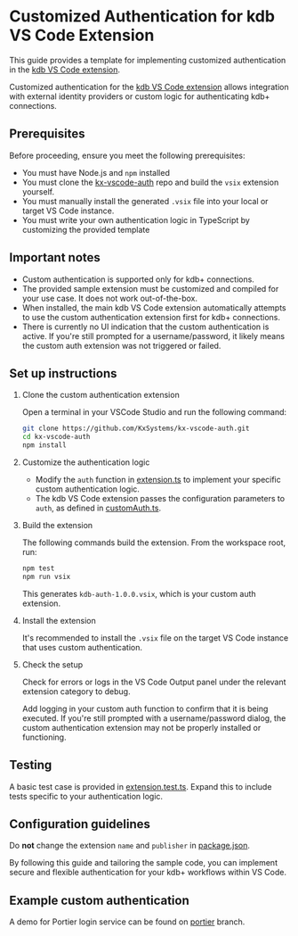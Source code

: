 # Customized Authentication for kdb VS Code Extension

This guide provides a template for implementing customized authentication in the [kdb VS Code extension](https://github.com/KxSystems/kx-vscode).

Customized authentication for the [kdb VS Code extension](https://github.com/KxSystems/kx-vscode) allows integration with external identity providers or custom logic for authenticating kdb+ connections.

## Prerequisites

Before proceeding, ensure you meet the following prerequisites:

- You must have Node.js and `npm` installed
- You must clone the [kx-vscode-auth](https://github.com/KxSystems/kx-vscode-auth) repo and build the `vsix` extension yourself.
- You must manually install the generated `.vsix` file into your local or target VS Code instance.
- You must write your own authentication logic in TypeScript by customizing the provided template

## Important notes

- Custom authentication is supported only for kdb+ connections.
- The provided sample extension must be customized and compiled for your use case. It does not work out-of-the-box.
- When installed, the main kdb VS Code extension automatically attempts to use the custom authentication extension first for kdb+ connections.
- There is currently no UI indication that the custom authentication is active. If you're still prompted for a username/password, it likely means the custom auth extension was not triggered or failed.

## Set up instructions

1. Clone the custom authentication extension

   Open a terminal in your VSCode Studio and run the following command:

   ```sh
   git clone https://github.com/KxSystems/kx-vscode-auth.git
   cd kx-vscode-auth
   npm install
   ```

1. Customize the authentication logic

   - Modify the `auth` function in [extension.ts](https://github.com/KxSystems/kx-vscode-auth/blob/main/src/extension.ts) to implement your specific custom authentication logic.
   - The kdb VS Code extension passes the configuration parameters to `auth`, as defined in [customAuth.ts](https://github.com/KxSystems/kx-vscode-auth/blob/main/src/customAuth.ts).

1. Build the extension

   The following commands build the extension. From the workspace root, run:

   ```sh
   npm test
   npm run vsix
   ```

   This generates `kdb-auth-1.0.0.vsix`, which is your custom auth extension.

1. Install the extension

   It's recommended to install the `.vsix` file on the target VS Code instance that uses custom authentication.

1. Check the setup

   Check for errors or logs in the VS Code Output panel under the relevant extension category to debug.

   Add logging in your custom auth function to confirm that it is being executed. If you're still prompted with a username/password dialog, the custom authentication extension may not be properly installed or functioning.

## Testing

A basic test case is provided in [extension.test.ts](https://github.com/KxSystems/kx-vscode-auth/blob/main/src/test/extension.test.ts). Expand this to include tests specific to your authentication logic.

## Configuration guidelines

Do **not** change the extension `name` and `publisher` in [package.json](https://github.com/KxSystems/kx-vscode-auth/blob/main/package.json).

By following this guide and tailoring the sample code, you can implement secure and flexible authentication for your kdb+ workflows within VS Code.

## Example custom authentication

A demo for Portier login service can be found on [portier](https://github.com/KxSystems/kx-vscode-auth/tree/portier) branch.
